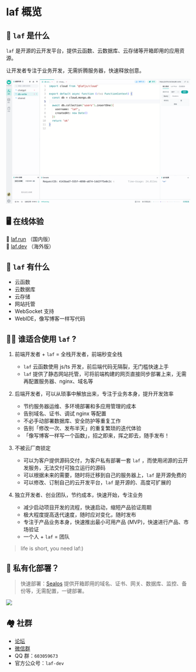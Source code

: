 # laf 概览

## 👀 `laf` 是什么

`laf` 是开源的云开发平台，提供云函数、云数据库、云存储等开箱即用的应用资源。

让开发者专注于业务开发，无需折腾服务器，快速释放创意。

![](./overview-ide.png)

## 🖥 在线体验

🎉 [laf.run](https://laf.run) （国内版）<br/>
🎉 [laf.dev](https://laf.dev) （海外版）

## 🎉 `laf` 有什么

- 云函数
- 云数据库
- 云存储
- 网站托管
- WebSocket 支持
- WebIDE，像写博客一样写代码


## 👨‍💻 谁适合使用 `laf` ?

1. 前端开发者 + `laf` = 全栈开发者，前端秒变全栈

   - `laf` 云函数使用 js/ts 开发，前后端代码无隔裂，无门槛快速上手
   - `laf` 提供了静态网站托管，可将前端构建的网页直接同步部署上来，无需再配置服务器、nginx、域名等

2. 后端开发者，可以从琐事中解放出来，专注于业务本身，提升开发效率

   - 节约服务器运维、多环境部署和多应用管理的成本
   - 告别域名、证书、调试 nginx 等配置
   - 不必手动部署数据库、安全防护等重复工作
   - 告别「修改一次、发布半天」的重复繁琐的迭代体验
   - 「像写博客一样写一个函数」，招之即来，挥之即去，随手发布！

3. 不被云厂商锁定

   - 可以为客户提供源码交付，为客户私有部署一套 `laf` ，而使用闭源的云开发服务，无法交付可独立运行的源码
   - 可以根据未来的需要，随时将迁移到自己的服务器上，`laf` 是开源免费的
   - 可以修改、订制自己的云开发平台，`laf` 是开源的、高度可扩展的

4. 独立开发者、创业团队，节约成本，快速开始，专注业务
   - 减少启动项目开发的流程，快速启动，缩短产品验证周期
   - 极大程度提高迭代速度，随时应对变化，随时发布
   - 专注于产品业务本身，快速推出最小可用产品 (MVP)，快速进行产品、市场验证
   - 一个人 + `laf` = 团队

> life is short, you need laf:)

## 🎉 私有化部署？

> 快速部署：[Sealos](https://sealos.io) 提供开箱即用的域名、证书、网关、数据库、监控、备份等，无需配置，一键部署。

[![](https://cdn.jsdelivr.us/gh/labring-actions/templates@main/Deploy-on-Sealos.svg)](https://cloud.sealos.io/?openapp=system-fastdeploy%3FtemplateName%3Dlaf)


## 🏘️ 社群

- [论坛](https://forum.laf.run/)
- [微信群](https://cdn.jsdelivr.net/gh/yangchuansheng/imghosting3@main/uPic/2022-04-22-14-21-MRJH9o.png)
- QQ 群：`603059673`
- 官方公众号：`laf-dev`
